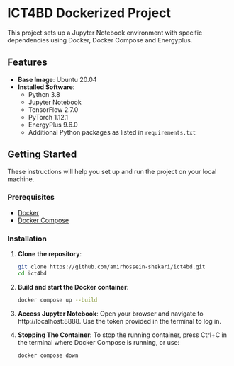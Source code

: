 # ICT4BD Dockerized Project

This project sets up a Jupyter Notebook environment with specific dependencies using Docker, Docker Compose and Energyplus.

## Features

- **Base Image**: Ubuntu 20.04
- **Installed Software**:
  - Python 3.8
  - Jupyter Notebook
  - TensorFlow 2.7.0
  - PyTorch 1.12.1
  - EnergyPlus 9.6.0
  - Additional Python packages as listed in `requirements.txt`

## Getting Started

These instructions will help you set up and run the project on your local machine.

### Prerequisites

- [Docker](https://docs.docker.com/engine/install/)
- [Docker Compose](https://docs.docker.com/compose/)

### Installation

1. **Clone the repository**:
   ```sh
   git clone https://github.com/amirhossein-shekari/ict4bd.git
   cd ict4bd

2. **Build and start the Docker container**:
   ```sh
   docker compose up --build
   
3. **Access Jupyter Notebook**:
   Open your browser and navigate to http://localhost:8888. Use the token provided in the terminal to log in.
   
5. **Stopping The Container**:
   To stop the running container, press Ctrl+C in the terminal where Docker Compose is running, or use:
   ```sh
   docker compose down

